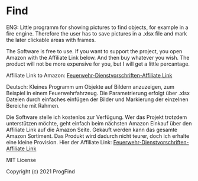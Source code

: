 # Find
ENG:
Little programm for showing pictures to find objects, for example in a fire engine. Therefore the user has to save pictures in a .xlsx file and mark the later clickable areas with frames.

The Software is free to use.
If you want to support the project, you open Amazon with the Affiliate Link below. And then buy whatever you wish. The product will not be more expensive for you, but I will get a little percantage.

Affiliate Link to Amazon: 
<a target="_blank" href="https://www.amazon.de/gp/product/3555015842/ref=as_li_tl?ie=UTF8&camp=1638&creative=6742&creativeASIN=3555015842&linkCode=as2&tag=progfind-21&linkId=f8a5da7b923587427f4bad71094882ef">Feuerwehr-Dienstvorschriften-Affiliate Link</a>



Deutsch:
Kleines Programm um Objekte auf Bildern anzuzeigen, zum Beispiel in einem Feuerwehrfahrzeug. Die Parametrierung erfolgt über .xlsx Dateien durch einfaches einfügen der Bilder und Markierung der einzelnen Bereiche mit Rahmen.

Die Software stelle ich kostenlos zur Verfügung.
Wer das Projekt trotzdem unterstützen möchte, geht einfach beim nächsten Amazon Einkauf über den Affiliate Link auf die Amazon Seite. Gekauft werden kann das gesamte Amazon Sortiment. Das Produkt wird dadurch nicht teurer, doch ich erhalte eine kleine Provision.
Hier der Affiliate Link:
<a target="_blank" href="https://www.amazon.de/gp/product/3555015842/ref=as_li_tl?ie=UTF8&camp=1638&creative=6742&creativeASIN=3555015842&linkCode=as2&tag=progfind-21&linkId=f8a5da7b923587427f4bad71094882ef">Feuerwehr-Dienstvorschriften-Affiliate Link</a>



MIT License

Copyright (c) 2021 ProgFind
